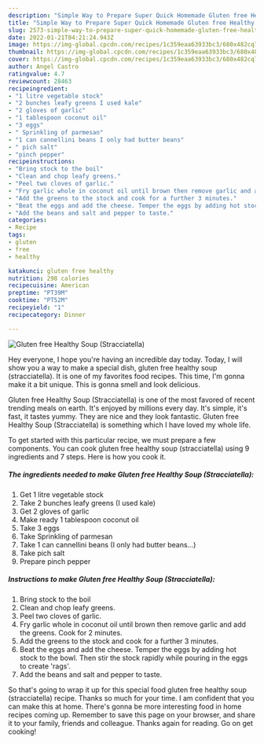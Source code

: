 ```yaml
---
description: "Simple Way to Prepare Super Quick Homemade Gluten free Healthy Soup (Stracciatella)"
title: "Simple Way to Prepare Super Quick Homemade Gluten free Healthy Soup (Stracciatella)"
slug: 2573-simple-way-to-prepare-super-quick-homemade-gluten-free-healthy-soup-stracciatella
date: 2022-01-21T04:21:24.943Z
image: https://img-global.cpcdn.com/recipes/1c359eaa63933bc3/680x482cq70/gluten-free-healthy-soup-stracciatella-recipe-main-photo.jpg
thumbnail: https://img-global.cpcdn.com/recipes/1c359eaa63933bc3/680x482cq70/gluten-free-healthy-soup-stracciatella-recipe-main-photo.jpg
cover: https://img-global.cpcdn.com/recipes/1c359eaa63933bc3/680x482cq70/gluten-free-healthy-soup-stracciatella-recipe-main-photo.jpg
author: Angel Castro
ratingvalue: 4.7
reviewcount: 28463
recipeingredient:
- "1 litre vegetable stock"
- "2 bunches leafy greens I used kale"
- "2 gloves of garlic"
- "1 tablespoon coconut oil"
- "3 eggs"
- " Sprinkling of parmesan"
- "1 can cannellini beans I only had butter beans"
- " pich salt"
- "pinch pepper"
recipeinstructions:
- "Bring stock to the boil"
- "Clean and chop leafy greens."
- "Peel two cloves of garlic."
- "Fry garlic whole in coconut oil until brown then remove garlic and add the greens. Cook for 2 minutes."
- "Add the greens to the stock and cook for a further 3 minutes."
- "Beat the eggs and add the cheese. Temper the eggs by adding hot stock to the bowl. Then stir the stock rapidly while pouring in the eggs to create &#39;rags&#39;."
- "Add the beans and salt and pepper to taste."
categories:
- Recipe
tags:
- gluten
- free
- healthy

katakunci: gluten free healthy 
nutrition: 298 calories
recipecuisine: American
preptime: "PT39M"
cooktime: "PT52M"
recipeyield: "1"
recipecategory: Dinner

---
```



![Gluten free Healthy Soup (Stracciatella)](https://img-global.cpcdn.com/recipes/1c359eaa63933bc3/680x482cq70/gluten-free-healthy-soup-stracciatella-recipe-main-photo.jpg)

Hey everyone, I hope you're having an incredible day today. Today, I will show you a way to make a special dish, gluten free healthy soup (stracciatella). It is one of my favorites food recipes. This time, I'm gonna make it a bit unique. This is gonna smell and look delicious.

Gluten free Healthy Soup (Stracciatella) is one of the most favored of recent trending meals on earth. It's enjoyed by millions every day. It's simple, it's fast, it tastes yummy. They are nice and they look fantastic. Gluten free Healthy Soup (Stracciatella) is something which I have loved my whole life.




To get started with this particular recipe, we must prepare a few components. You can cook gluten free healthy soup (stracciatella) using 9 ingredients and 7 steps. Here is how you cook it.

<!--inarticleads1-->

##### The ingredients needed to make Gluten free Healthy Soup (Stracciatella):

1. Get 1 litre vegetable stock
1. Take 2 bunches leafy greens (I used kale)
1. Get 2 gloves of garlic
1. Make ready 1 tablespoon coconut oil
1. Take 3 eggs
1. Take  Sprinkling of parmesan
1. Take 1 can cannellini beans (I only had butter beans...)
1. Take  pich salt
1. Prepare pinch pepper




<!--inarticleads2-->

##### Instructions to make Gluten free Healthy Soup (Stracciatella):

1. Bring stock to the boil
1. Clean and chop leafy greens.
1. Peel two cloves of garlic.
1. Fry garlic whole in coconut oil until brown then remove garlic and add the greens. Cook for 2 minutes.
1. Add the greens to the stock and cook for a further 3 minutes.
1. Beat the eggs and add the cheese. Temper the eggs by adding hot stock to the bowl. Then stir the stock rapidly while pouring in the eggs to create &#39;rags&#39;.
1. Add the beans and salt and pepper to taste.




So that's going to wrap it up for this special food gluten free healthy soup (stracciatella) recipe. Thanks so much for your time. I am confident that you can make this at home. There's gonna be more interesting food in home recipes coming up. Remember to save this page on your browser, and share it to your family, friends and colleague. Thanks again for reading. Go on get cooking!
